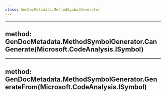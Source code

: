 ```yaml
---
class: GenDocMetadata.MethodSymbolGenerator
---
```

---
method: GenDocMetadata.MethodSymbolGenerator.CanGenerate(Microsoft.CodeAnalysis.ISymbol)
---
---
method: GenDocMetadata.MethodSymbolGenerator.GenerateFrom(Microsoft.CodeAnalysis.ISymbol)
---
